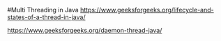 #Multi Threading in Java
https://www.geeksforgeeks.org/lifecycle-and-states-of-a-thread-in-java/

https://www.geeksforgeeks.org/daemon-thread-java/
